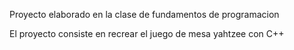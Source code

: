 Proyecto elaborado en la clase de fundamentos de programacion 

El proyecto consiste en recrear el juego de mesa yahtzee con C++
